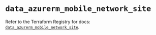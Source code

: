 # `data_azurerm_mobile_network_site`

Refer to the Terraform Registry for docs: [`data_azurerm_mobile_network_site`](https://registry.terraform.io/providers/hashicorp/azurerm/4.24.0/docs/data-sources/mobile_network_site).
